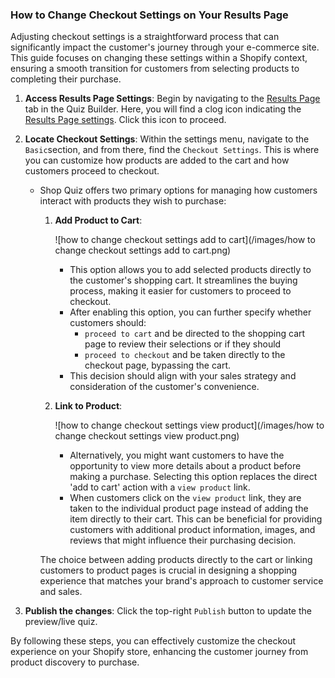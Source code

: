 ### How to Change Checkout Settings on Your Results Page

Adjusting checkout settings is a straightforward process that can significantly impact the customer's journey through your e-commerce site. This guide focuses on changing these settings within a Shopify context, ensuring a smooth transition for customers from selecting products to completing their purchase.


1. **Access Results Page Settings**: Begin by navigating to the [Results Page](https://docs.revenuehunt.com/reference/quiz-builder/#results-page) tab in the Quiz Builder. Here, you will find a clog icon indicating the [Results Page settings](https://docs.revenuehunt.com/reference/quiz-builder/#results-page-settings). Click this icon to proceed.

2. **Locate Checkout Settings**: Within the settings menu, navigate to the `Basic`section, and from there, find the `Checkout Settings`. This is where you can customize how products are added to the cart and how customers proceed to checkout.
    - Shop Quiz offers two primary options for managing how customers interact with products they wish to purchase:
        1. **Add Product to Cart**:

            ![how to change checkout settings add to cart](/images/how to change checkout settings add to cart.png)

            - This option allows you to add selected products directly to the customer's shopping cart. It streamlines the buying process, making it easier for customers to proceed to checkout.
            - After enabling this option, you can further specify whether customers should:
                -  `proceed to cart` and be directed to the shopping cart page to review their selections or if they should
                - `proceed to checkout` and be taken directly to the checkout page, bypassing the cart. 
            - This decision should align with your sales strategy and consideration of the customer's convenience.

        2. **Link to Product**:

            ![how to change checkout settings view product](/images/how to change checkout settings view product.png)

            - Alternatively, you might want customers to have the opportunity to view more details about a product before making a purchase. Selecting this option replaces the direct 'add to cart' action with a `view product` link.
            - When customers click on the `view product` link, they are taken to the individual product page instead of adding the item directly to their cart. This can be beneficial for providing customers with additional product information, images, and reviews that might influence their purchasing decision.

        The choice between adding products directly to the cart or linking customers to product pages is crucial in designing a shopping experience that matches your brand's approach to customer service and sales.



3. **Publish the changes**: Click the top-right `Publish` button to update the preview/live quiz.

By following these steps, you can effectively customize the checkout experience on your Shopify store, enhancing the customer journey from product discovery to purchase.
